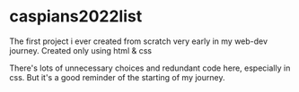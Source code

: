 # caspians2022list
The first project i ever created from scratch very early in my web-dev journey. Created only using html &amp; css

There's lots of unnecessary choices and redundant code here, especially in css. But it's a good reminder of the starting of my journey. 
